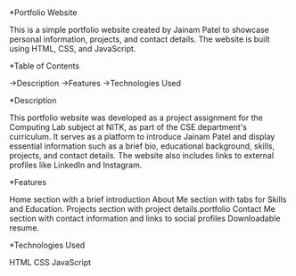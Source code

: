 # 

*Portfolio Website



This is a simple portfolio website created by Jainam Patel to showcase personal information, projects, and contact details. The website is built using HTML,  CSS,  and JavaScript.



*Table of Contents


->Description
->Features
->Technologies Used


*Description


This portfolio website was developed as a project assignment for the Computing Lab subject at NITK, as part of the CSE department's curriculum. It serves as a platform to introduce Jainam Patel and display essential information such as a brief bio, educational background, skills, projects, and contact details. The website also includes links to external profiles like LinkedIn and Instagram.


*Features


Home section with a brief introduction
About Me section with tabs for Skills and Education.
Projects section with project details.portfolio
Contact Me section with contact information and links to social profiles
Downloadable resume.


*Technologies Used


HTML
CSS
JavaScript
